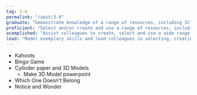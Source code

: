 ```yaml
---
tag: 3-4
permalink: "/apst/3-4"
graduate: "Demonstrate knowledge of a range of resources, including ICT, that engage students in their learning."
proficient: "Select and/or create and use a range of resources, including ICT, to engage students in their learning."
acomplished: "Assist colleagues to create, select and use a wide range of resources, including ICT, to engage students in their learning."
lead: "Model exemplary skills and lead colleagues in selecting, creating and evaluating resources, including ICT, for application by teachers within or beyond the school."
---
```

* Kahoots
* Bingo Game
* Cylinder paper and 3D Models
    - Make 3D Model powerpoint
* Which One Doesn't Belong
* Notice and Wonder

